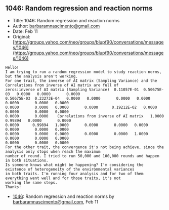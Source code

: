 ## 1046: Random regression and reaction norms

- Title: 1046: Random regression and reaction norms
- Author: barbaramnascimento@gmail.com
- Date: Feb 11
- Original: [https://groups.yahoo.com/neo/groups/blupf90/conversations/messages/1046](https://groups.yahoo.com/neo/groups/blupf90/conversations/messages/1046)

```
Hello!
I am trying to run a random regression model to study reaction norms, but the analysis aren't working. 
For one trait, the inverse of AI matrix (Sampling Variance) and the Correlations from inverse of AI matrix are full of
zeros:inverse of AI matrix (Sampling Variance)	0.11057E-01  0.50675E-03   0.0000	0.0000	     0.0000	
0.50675E-03  0.23273E-04   0.0000	0.0000	     0.0000	  0.0000       0.0000	    0.0000	 0.0000      
0.0000	     0.0000	  0.0000       0.0000	   0.19212E-02	 0.0000       0.0000	   0.0000	0.0000	    
0.0000	     0.0000    Correlations from inverse of AI matrix	1.0000	    0.99894	  0.0000       0.0000	   
0.0000	    0.99894	  1.0000       0.0000	    0.0000	 0.0000       0.0000	   0.0000	0.0000	    
0.0000	     0.0000	  0.0000       0.0000	    0.0000	 1.0000       0.0000	   0.0000	0.0000	    
0.0000	     0.0000	  0.0000    
For the other trait, the convergence it's not being achieve, since the analysis only stops when reach the maximum
number of round. I tried to run 50,000 and 100,000 rounds and happen in both situations.
Is someone knows what might be happening? I'm considering the existence of heterogeneity of the environmental variances
in both traits. I'm running four analysis and for two of them everything went well and for those traits, it's not
working the same steps.
Thanks!
```

- [1046](1046.md): Random regression and reaction norms by barbaramnascimento@gmail.com, Feb 11
